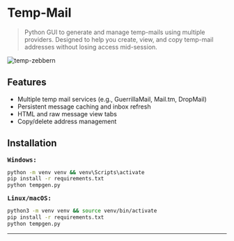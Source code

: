 # Temp-Mail

> Python GUI to generate and manage temp-mails using multiple providers. Designed to help you create, view, and copy temp-mail addresses without losing access mid-session.

![temp-zebbern](https://github.com/user-attachments/assets/af783c73-d7d5-4af2-aeae-85ff5b279952)

## Features

* Multiple temp mail services (e.g., GuerrillaMail, Mail.tm, DropMail)
* Persistent message caching and inbox refresh
* HTML and raw message view tabs
* Copy/delete address management

## Installation

<kbd>**Windows:**</kbd>

```bash
python -m venv venv && venv\Scripts\activate
pip install -r requirements.txt
python tempgen.py
```

<kbd>**Linux/macOS:**</kbd>

```bash
python3 -m venv venv && source venv/bin/activate
pip install -r requirements.txt
python tempgen.py
```

---




